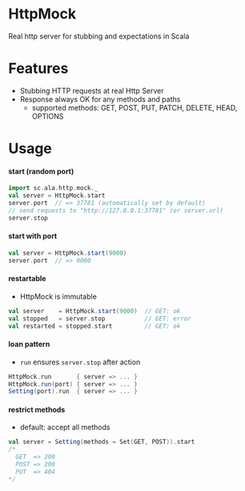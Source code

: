# HttpMock

Real http server for stubbing and expectations in Scala

Features
========

- Stubbing HTTP requests at real Http Server
- Response always OK for any methods and paths
  - supported methods: GET, POST, PUT, PATCH, DELETE, HEAD, OPTIONS

Usage
=====

#### start (random port)

```scala
import sc.ala.http.mock._
val server = HttpMock.start
server.port  // => 37781 (automatically set by default)
// send requests to "http://127.0.0.1:37781" (or server.url)
server.stop
```

#### start with port

```scala
val server = HttpMock.start(9000)
server.port  // => 9000
```

#### restartable

- HttpMock is immutable

```scala
val server    = HttpMock.start(9000)  // GET: ok
val stopped   = server.stop           // GET: error
val restarted = stopped.start         // GET: ok
```

#### loan pattern

- `run` ensures `server.stop` after action

```scala
HttpMock.run       { server => ... }
HttpMock.run(port) { server => ... }
Setting(port).run  { server => ... }
```

#### restrict methods

- default: accept all methods

```scala
val server = Setting(methods = Set(GET, POST)).start
/*
  GET  => 200
  POST => 200
  PUT  => 404
*/
```
